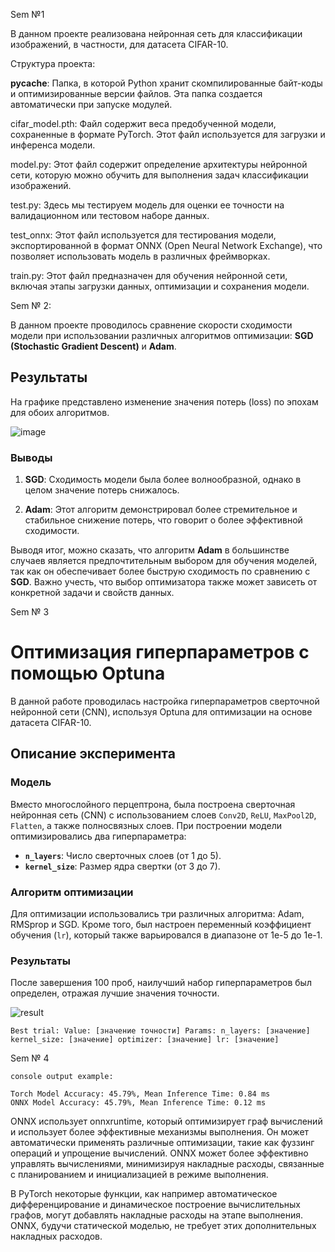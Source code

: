 Sem №1

В данном проекте реализована нейронная сеть для классификации изображений, в частности, для датасета CIFAR-10.

Структура проекта:

__pycache__: Папка, в которой Python хранит скомпилированные байт-коды и оптимизированные версии файлов. Эта папка создается автоматически при запуске модулей.

cifar_model.pth: Файл содержит веса предобученной модели, сохраненные в формате PyTorch. Этот файл используется для загрузки и инференса модели.

model.py: Этот файл содержит определение архитектуры нейронной сети, которую можно обучить для выполнения задач классификации изображений.

test.py:  Здесь мы тестируем модель для оценки ее точности на валидационном или тестовом наборе данных.

test_onnx: Этот файл используется для тестирования модели, экспортированной в формат ONNX (Open Neural Network Exchange), что позволяет использовать модель в различных фреймворках.

train.py: Этот файл предназначен для обучения нейронной сети, включая этапы загрузки данных, оптимизации и сохранения модели.


Sem № 2:

В данном проекте проводилось сравнение скорости сходимости модели при использовании различных алгоритмов оптимизации: **SGD (Stochastic Gradient Descent)** и **Adam**. 

## Результаты

На графике представлено изменение значения потерь (loss) по эпохам для обоих алгоритмов. 

![image](https://github.com/user-attachments/assets/5aca40f4-9ad0-4cef-9faa-470f949a93b5)


### Выводы

1. **SGD**: Сходимость модели была более волнообразной, однако в целом значение потерь снижалось.
   
2. **Adam**: Этот алгоритм демонстрировал более стремительное и стабильное снижение потерь, что говорит о более эффективной сходимости.

Выводя итог, можно сказать, что алгоритм **Adam** в большинстве случаев является предпочтительным выбором для обучения моделей, так как он обеспечивает более быструю сходимость по сравнению с **SGD**. Важно учесть, что выбор оптимизатора также может зависеть от конкретной задачи и свойств данных.


Sem № 3

# Оптимизация гиперпараметров с помощью Optuna

В данной работе проводилась настройка гиперпараметров сверточной нейронной сети (CNN), используя Optuna для оптимизации на основе датасета CIFAR-10.

## Описание эксперимента

### Модель
Вместо многослойного перцептрона, была построена сверточная нейронная сеть (CNN) с использованием слоев `Conv2D`, `ReLU`, `MaxPool2D`, `Flatten`, а также полносвязных слоев. При построении модели оптимизировались два гиперпараметра:

- **`n_layers`**: Число сверточных слоев (от 1 до 5).
- **`kernel_size`**: Размер ядра свертки (от 3 до 7).

### Алгоритм оптимизации
Для оптимизации использовались три различных алгоритма: Adam, RMSprop и SGD. Кроме того, был настроен переменный коэффициент обучения (`lr`), который также варьировался в диапазоне от 1e-5 до 1e-1.

### Результаты

После завершения 100 проб, наилучший набор гиперпараметров был определен, отражая лучшие значения точности.

![result](https://github.com/user-attachments/assets/c0b8c629-5ed9-4f3d-92d8-d58b47a5e345)

```
Best trial: Value: [значение точности] Params: n_layers: [значение] kernel_size: [значение] optimizer: [значение] lr: [значение]

```


Sem № 4 
```
console output example:

Torch Model Accuracy: 45.79%, Mean Inference Time: 0.84 ms
ONNX Model Accuracy: 45.79%, Mean Inference Time: 0.12 ms
```

ONNX использует onnxruntime, который оптимизирует граф вычислений и использует более эффективные механизмы выполнения. Он может автоматически применять различные оптимизации, такие как фуззинг операций и упрощение вычислений. ONNX может более эффективно управлять вычислениями, минимизируя накладные расходы, связанные с планированием и инициализацией в режиме выполнения.

В PyTorch некоторые функции, как например автоматическое дифференцирование и динамическое построение вычислительных графов, могут добавлять накладные расходы на этапе выполнения. ONNX, будучи статической моделью, не требует этих дополнительных накладных расходов.
